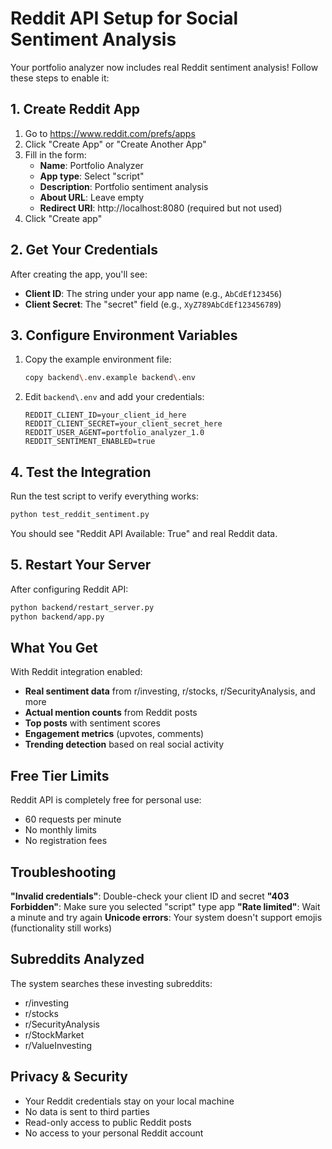 # Reddit API Setup for Social Sentiment Analysis

Your portfolio analyzer now includes real Reddit sentiment analysis! Follow these steps to enable it:

## 1. Create Reddit App

1. Go to https://www.reddit.com/prefs/apps
2. Click "Create App" or "Create Another App"
3. Fill in the form:
   - **Name**: Portfolio Analyzer
   - **App type**: Select "script"
   - **Description**: Portfolio sentiment analysis
   - **About URL**: Leave empty
   - **Redirect URI**: http://localhost:8080 (required but not used)
4. Click "Create app"

## 2. Get Your Credentials

After creating the app, you'll see:
- **Client ID**: The string under your app name (e.g., `AbCdEf123456`)
- **Client Secret**: The "secret" field (e.g., `XyZ789AbCdEf123456789`)

## 3. Configure Environment Variables

1. Copy the example environment file:
   ```bash
   copy backend\.env.example backend\.env
   ```

2. Edit `backend\.env` and add your credentials:
   ```
   REDDIT_CLIENT_ID=your_client_id_here
   REDDIT_CLIENT_SECRET=your_client_secret_here
   REDDIT_USER_AGENT=portfolio_analyzer_1.0
   REDDIT_SENTIMENT_ENABLED=true
   ```

## 4. Test the Integration

Run the test script to verify everything works:
```bash
python test_reddit_sentiment.py
```

You should see "Reddit API Available: True" and real Reddit data.

## 5. Restart Your Server

After configuring Reddit API:
```bash
python backend/restart_server.py
python backend/app.py
```

## What You Get

With Reddit integration enabled:
- **Real sentiment data** from r/investing, r/stocks, r/SecurityAnalysis, and more
- **Actual mention counts** from Reddit posts
- **Top posts** with sentiment scores
- **Engagement metrics** (upvotes, comments)
- **Trending detection** based on real social activity

## Free Tier Limits

Reddit API is completely free for personal use:
- 60 requests per minute
- No monthly limits
- No registration fees

## Troubleshooting

**"Invalid credentials"**: Double-check your client ID and secret
**"403 Forbidden"**: Make sure you selected "script" type app
**"Rate limited"**: Wait a minute and try again
**Unicode errors**: Your system doesn't support emojis (functionality still works)

## Subreddits Analyzed

The system searches these investing subreddits:
- r/investing
- r/stocks  
- r/SecurityAnalysis
- r/StockMarket
- r/ValueInvesting

## Privacy & Security

- Your Reddit credentials stay on your local machine
- No data is sent to third parties
- Read-only access to public Reddit posts
- No access to your personal Reddit account